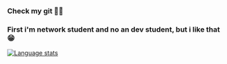### Check my git 👨‍💻
### First i'm network student and no an dev student, but i like that 😁
[![Language stats](https://github-readme-stats.vercel.app/api/top-langs/?username=audirp29)](https://github.com/audirp29/github-readme-stats)
